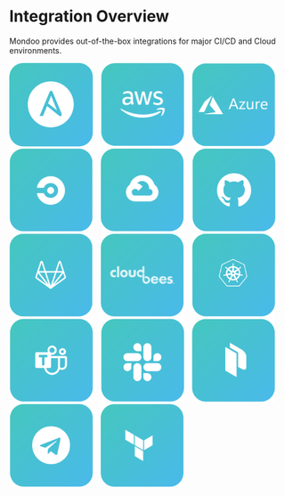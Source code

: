 # Integration Overview

Mondoo provides out-of-the-box integrations for major CI/CD and Cloud environments.

<style>
a.integration {
  text-decoration: none;
  border: none;
}

a:hover.integration {
  opacity: 0.6;
}

a.integration img {
  width: 150px;
  margin-right:10px;
}
</style>

<a href="./devops/ansible.md" aria-label="Ansible Integration" class="integration"><img src="./static/buttons/button-ansible.png" class="integration"/></a>
<a href="./cloud/aws.md" aria-label="AWS Integration" class="integration"><img src="./static/buttons/button-aws.png" class="integration"/></a>
<a href="./cloud/azure.md" aria-label="Azure Integration" class="integration"><img src="./static/buttons/button-azure.png" /></a>
<a href="./cicd/circle-ci.md" aria-label="Circle CI integration" class="integration"><img src="./static/buttons/button-circleci.png" /></a>
<a href="./cloud/gcp.md" aria-label="GCP integration" class="integration"><img src="./static/buttons/button-gcp.png" /></a>
<a href="./cicd/github-actions.md#github-actions" aria-label="Github Integration" class="integration"><img src="./static/buttons/button-github.png"/></a>
<a href="./cicd/gitlab.md" aria-label="Gitlab Integration" class="integration"><img src="./static/buttons/button-gitlab.png"/></a>
<a href="./cicd/jenkins.md" aria-label="Jenkins Integration" class="integration"><img src="./static/buttons/button-cloudbees.png"/></a>
<a href="./cloud/k8s.md" aria-label="Kubernetes Integration" class="integration"><img src="./static/buttons/button-k8s.png"/></a>
<a href="./alerting/msteams.md" aria-label="MS Teams Integration" class="integration"><img src="./static/buttons/button-msteams.png"/></a>
<a href="./alerting/slack.md" aria-label="Slack Integration" class="integration"><img src="./static/buttons/button-slack.png"/></a>
<a href="./devops/packer.md" aria-label="Packer integration" class="integration"><img src="./static/buttons/button-packer.png" /></a>
<a href="./alerting/telegram.md" aria-label="Telegram Integration" class="integration"><img src="./static/buttons/button-telegram.png"/></a>
<a href="./devops/terraform.md" aria-label="Terraform Integration" class="integration"><img src="./static/buttons/button-terraform.png"/></a>
